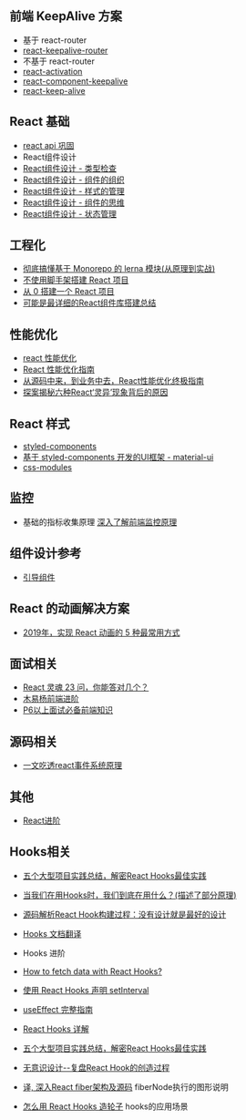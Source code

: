 ## 前端 KeepAlive 方案

- 基于 react-router
- [react-keepalive-router](https://www.npmjs.com/package/react-keepalive-router)
- 不基于 react-router
- [react-activation](https://github.com/CJY0208/react-activation)
- [react-component-keepalive](https://www.npmjs.com/package/react-component-keepalive)
- [react-keep-alive](https://github.com/StructureBuilder/react-keep-alive)

## React 基础

- [react api 巩固](https://mp.weixin.qq.com/s/ZY6_Y1_fJT0MCWZz5HjKog)
- React组件设计
- [React组件设计 - 类型检查](https://github.com/qingmingsang/blog/issues/10)
- [React组件设计 - 组件的组织](https://github.com/qingmingsang/blog/issues/11)
- [React组件设计 - 样式的管理](https://github.com/qingmingsang/blog/issues/12)
- [React组件设计 - 组件的思维](https://github.com/qingmingsang/blog/issues/13)
- [React组件设计 - 状态管理](https://github.com/qingmingsang/blog/issues/14)

## 工程化

- [彻底搞懂基于 Monorepo 的 lerna 模块(从原理到实战)](https://mp.weixin.qq.com/s/eAwP5BeHKLBDhXRszahGRg)
- [不使用脚手架搭建 React 项目](https://mp.weixin.qq.com/s/IZ9PlGcOuDNdyF6JMkiuow)
- [从 0 搭建一个 React 项目](https://github.com/zhuyuanmin/react-0-1-build)
- [可能是最详细的React组件库搭建总结](https://mp.weixin.qq.com/s/Qmo5wWba7z7N1GgtGst0cA)

## 性能优化

- [react 性能优化](https://github.com/qingmingsang/blog/issues/16)
- [React 性能优化指南](https://mp.weixin.qq.com/s/Gn5X7rmp_XaGbaNiojog0A)
- [从源码中来，到业务中去，React性能优化终极指南](https://zhuanlan.zhihu.com/p/365275880)
- [探案揭秘六种React‘灵异’现象背后的原因](https://mp.weixin.qq.com/s/-bns51t3514KoHMhPc8t-g)

## React 样式

- [styled-components](https://styled-components.com/)
- [基于 styled-components 开发的UI框架 - material-ui](https://material-ui.com/zh/)
- [css-modules](https://github.com/css-modules/css-modules)

## 监控

- 基础的指标收集原理 [深入了解前端监控原理](https://mp.weixin.qq.com/s/mzJU-xosxXfFoyU6l5HtYw)

## 组件设计参考

- [引导组件](https://mp.weixin.qq.com/s/HhpJ7Rvb4IE9x14e-WVRmA)

## React 的动画解决方案

- [2019年，实现 React 动画的 5 种最常用方式](https://juejin.cn/post/6844903926827843592)

## 面试相关

- [React 灵魂 23 问，你能答对几个？](https://zhuanlan.zhihu.com/p/304213203)
- [木易杨前端进阶](https://muyiy.cn/)
- [P6以上面试必备前端知识](https://github.com/FEYeh/P6-FrontendInterview)

## 源码相关

- [一文吃透react事件系统原理](https://juejin.cn/post/6955636911214067720)

## 其他

- [React进阶](https://juejin.cn/column/6961274930306482206)



## Hooks相关
- [五个大型项目实践总结，解密React Hooks最佳实践](https://segmentfault.com/a/1190000021133222)
- [当我们在用Hooks时，我们到底在用什么？(描述了部分原理)](https://github.com/closertb/closertb.github.io/issues/57)
- [源码解析React Hook构建过程：没有设计就是最好的设计](https://mp.weixin.qq.com/s/968ukIjEhhEOeLD5SQoKaw)
- [Hooks 文档翻译](https://github.com/tcatche/tcatche.github.io/issues)

- Hooks 进阶
- [How to fetch data with React Hooks?](https://www.robinwieruch.de/react-hooks-fetch-data)
- [使用 React Hooks 声明 setInterval](https://overreacted.io/zh-hans/making-setinterval-declarative-with-react-hooks/)
- [useEffect 完整指南](https://overreacted.io/zh-hans/a-complete-guide-to-useeffect/)
- [React Hooks 详解](https://juejin.im/post/6844903985338400782?utm_source=gold_browser_extension)
- [五个大型项目实践总结，解密React Hooks最佳实践](https://segmentfault.com/a/1190000021133222)
- [无意识设计--复盘React Hook的创造过程](https://zhuanlan.zhihu.com/p/73866928)
- [译, 深入React fiber架构及源码](https://zhuanlan.zhihu.com/p/57346388) fiberNode执行的图形说明
- [怎么用 React Hooks 造轮子](https://zhuanlan.zhihu.com/p/50274018) hooks的应用场景
